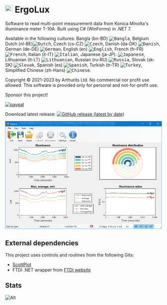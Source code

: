 # <img src="ErgoLux/images/logo@24.png?raw=true" height="24" width="24"> ErgoLux
Software to read multi-point measurement data from Konica Minolta's illuminance meter T-10A. Built using C# (WinForms) in .NET 7.

Available in the following cultures: Bangla (bn-BD) <kbd><img title="Bangla" alt="Bangla" src="https://cdn.staticaly.com/gh/hjnilsson/country-flags/master/svg/bd.svg" width="22"></kbd>, Belgium Dutch (nl-BE)<kbd><img title="Dutch" alt="Dutch" src="https://cdn.staticaly.com/gh/hjnilsson/country-flags/master/svg/be.svg" width="22"></kbd>, Czech (cs-CZ) <kbd><img title="Czech" alt="Czech" src="https://cdn.staticaly.com/gh/hjnilsson/country-flags/master/svg/cz.svg" width="22"></kbd>, Danish (da-DK) <kbd><img title="Danish" alt="Danish" src="https://cdn.staticaly.com/gh/hjnilsson/country-flags/master/svg/dk.svg" width="22"></kbd>, German (de-DE) <kbd><img title="German" alt="German" src="https://cdn.staticaly.com/gh/hjnilsson/country-flags/master/svg/de.svg" width="22"></kbd>, English (en) <kbd><img title="English" alt="English" src="https://cdn.staticaly.com/gh/hjnilsson/country-flags/master/svg/gb.svg" width="22"></kbd>, French (fr-FR)<kbd><img title="French" alt="French" src="https://cdn.staticaly.com/gh/hjnilsson/country-flags/master/svg/fr.svg" width="22"></kbd>, Italian (it-IT) <kbd><img title="Italian" alt="Italian" src="https://cdn.staticaly.com/gh/hjnilsson/country-flags/master/svg/it.svg" width="22"></kbd>, Japanese (ja-JP). <kbd><img title="Japanese" alt="Japanese" src="https://cdn.staticaly.com/gh/hjnilsson/country-flags/master/svg/jp.svg" width="22"></kbd>, Lithuanian (lt-LT) <kbd><img title="Lithuanian" alt="Lithuanian" src="https://cdn.staticaly.com/gh/hjnilsson/country-flags/master/svg/lt.svg" width="22"></kbd>, Russian (ru-RU) <kbd><img title="Russia" alt="Russia" src="https://cdn.staticaly.com/gh/hjnilsson/country-flags/master/svg/ru.svg" width="22"></kbd>, Slovak (sk-SK) <kbd><img title="Slovak" alt="Slovak" src="https://cdn.staticaly.com/gh/hjnilsson/country-flags/master/svg/sk.svg" width="22"></kbd>, Spanish (es) <kbd><img title="Spanish" alt="Spanish" src="https://cdn.staticaly.com/gh/hjnilsson/country-flags/master/svg/es.svg" width="22"></kbd>, Turkish (tr-TR) <kbd><img title="Turkey" alt="Turkey" src="https://cdn.staticaly.com/gh/hjnilsson/country-flags/master/svg/tr.svg" width="22"></kbd>, Simplified Chinese (zh-Hans) <kbd><img title="Chinese" alt="Chinese" src="https://cdn.staticaly.com/gh/hjnilsson/country-flags/master/svg/cn.svg" width="22"></kbd>.

Copyright © 2021-2023 by Arthurits Ltd. No commercial nor profit use allowed. This software is provided only for personal and not-for-profit use.

Sponsor this project!

[![paypal](https://www.paypalobjects.com/en_US/i/btn/btn_donateCC_LG.gif)](https://www.paypal.com/paypalme/ArthuritsLtd)

Download latest release: [![GitHub release (latest by date)](https://img.shields.io/github/v/release/arthurits/ErgoLux?include_prereleases)](https://github.com/arthurits/ErgoLux/releases)

![Screenshot](/ErgoLux/images/screenshot07.png?raw=true "ErgoLux GUI")

## External dependencies
This project uses controls and routines from the following Gits:
* [ScottPlot](https://github.com/ScottPlot/ScottPlot)
* FTDI .NET wrapper from [FTDI website](https://ftdichip.com/wp-content/uploads/2020/07/FTD2XX_NET.zip)

## Stats
![Alt](https://repobeats.axiom.co/api/embed/8a48c3dcfbc2dd7fba3a5913be7c20d29bb561b9.svg "Repobeats analytics image")
